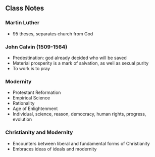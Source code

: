 ## Class Notes
### Martin Luther
- 95 theses, separates church from God
### John Calvin (1509-1564)
- Predestination: god already decided who will be saved
- Material prosperity is a mark of salvation, as well as sexual purity
- To work is to pray
### Modernity
- Protestant Reformation
- Empirical Science
- Rationality
- Age of Enlightenment
- Individual, science, reason, democracy, human rights, progress, evolution
### Christianity and Modernity
- Encounters between liberal and fundamental forms of Christianity
- Embraces ideas of ideals and modernity